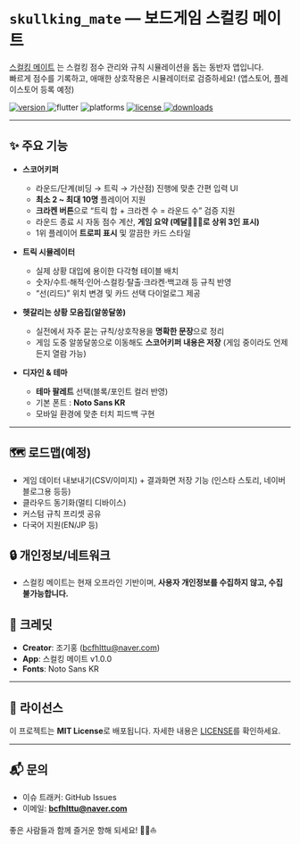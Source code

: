 <h1 align="left"><code>skullking_mate</code> — 보드게임 스컬킹 메이트</h1>

[스컬킹 메이트](https://github.com/bcfhlttu/skullking-mate) 는 스컬킹 점수 관리와 규칙 시뮬레이션을 돕는 동반자 앱입니다.  
빠르게 점수를 기록하고, 애매한 상호작용은 시뮬레이터로 검증하세요! (앱스토어, 플레이스토어 등록 예정)

<p>
  <!-- 현재 버전(가장 최근 태그) -->
  <a href="https://github.com/bcfhlttu/skullking-mate/tags">
    <img alt="version" src="https://img.shields.io/github/v/tag/bcfhlttu/skullking-mate?label=version&color=6C5CE7">
  </a>
  <!-- Flutter 버전/플랫폼 배지 -->
  <img alt="flutter" src="https://img.shields.io/badge/flutter-3.x-02569B?logo=flutter&logoColor=white">
  <img alt="platforms" src="https://img.shields.io/badge/platform-Android%20%7C%20iOS%20%7C%20Web-34C759">
  <!-- 라이선스 -->
  <a href="LICENSE">
    <img alt="license" src="https://img.shields.io/badge/license-MIT-success">
  </a>
    <!-- 릴리스 다운로드(릴리스를 만들면 집계됨) -->
  <a href="https://github.com/bcfhlttu/skullking-mate/releases">
    <img alt="downloads" src="https://img.shields.io/github/downloads/bcfhlttu/skullking-mate/total?color=orange">
  </a>
</p>


---

## ✨ 주요 기능

* **스코어키퍼**

  * 라운드/단계(비딩 → 트릭 → 가산점) 진행에 맞춘 간편 입력 UI
  * **최소 2 \~ 최대 10명** 플레이어 지원
  * **크라켄 버튼**으로 “트릭 합 + 크라켄 수 = 라운드 수” 검증 지원
  * 라운드 종료 시 자동 점수 계산, **게임 요약 (메달🥇🥈🥉로 상위 3인 표시)**
  * 1위 플레이어 **트로피 표시** 및 깔끔한 카드 스타일

* **트릭 시뮬레이터**

  * 실제 상황 대입에 용이한 다각형 테이블 배치
  * 숫자/수트·해적·인어·스컬킹·탈출·크라켄·백고래 등 규칙 반영
  * “선(리드)” 위치 변경 및 카드 선택 다이얼로그 제공

* **헷갈리는 상황 모음집(알쏭달쏭)**

  * 실전에서 자주 묻는 규칙/상호작용을 **명확한 문장**으로 정리
  * 게임 도중 알쏭달쏭으로 이동해도 **스코어키퍼 내용은 저장** (게임 중이라도 언제든지 열람 가능)

* **디자인 & 테마**

  * **테마 팔레트** 선택(블록/포인트 컬러 반영)
  * 기본 폰트 : **Noto Sans KR**
  * 모바일 환경에 맞춘 터치 피드백 구현

---

## 🗺️ 로드맵(예정)

* 게임 데이터 내보내기(CSV/이미지) + 결과화면 저장 기능 (인스타 스토리, 네이버 블로그용 등등)
* 클라우드 동기화(멀티 디바이스)
* 커스텀 규칙 프리셋 공유
* 다국어 지원(EN/JP 등)

## 🔒 개인정보/네트워크

* 스컬킹 메이트는 현재 오프라인 기반이며, **사용자 개인정보를 수집하지 않고, 수집 불가능합니다.**

## 🙌 크레딧

* **Creator**: 조기홍 ([bcfhlttu@naver.com](mailto:bcfhlttu@naver.com))
* **App**: 스컬킹 메이트 v1.0.0
* **Fonts**: Noto Sans KR

---

## 📄 라이선스

이 프로젝트는 **MIT License**로 배포됩니다. 자세한 내용은 [LICENSE](LICENSE)를 확인하세요.

---

## 📬 문의

* 이슈 트래커: GitHub Issues
* 이메일: **[bcfhlttu@naver.com](mailto:bcfhlttu@naver.com)**

좋은 사람들과 함께 즐거운 항해 되세요! 🏴‍☠️⛵️
